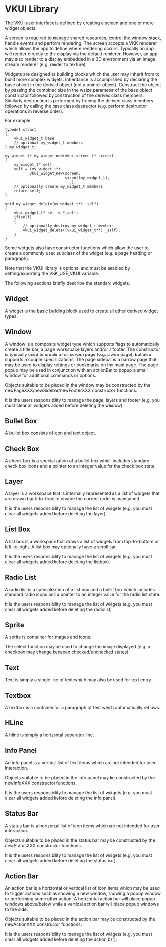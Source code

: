 VKUI Library
============

The VKUI user interface is defined by creating a screen
and one or more widget objects.

A screen is required to manage shared resources, control
the window stack, handle events and perform rendering. The
screen accepts a VKK renderer which allows the app to
define where rendering occurs. Typically an app will render
directly to the display via the default renderer. However,
an app may also render to a display embedded in a 3D
environment via an image stream renderer (e.g. render to
texture).

Widgets are designed as building blocks which the user may
inherit from to build more complex widgets. Inheritance is
accomplished by declaring the base object in the derived
object (not a pointer object). Construct the object by
passing the combined size in the wsize parameter of the
base object constructor followed by construction of the
derived class members. Similarly destruction is performed
by freeing the derived class members followed by calling
the base class destructor (e.g. perform destructor
operations in reverse order).

For example.

	typedef struct
	{
		vkui_widget_t base;
		// optional my_widget_t members
	} my_widget_t;

	my_widget_t* my_widget_new(vkui_screen_t* screen)
	{
		my_widget_t* self;
		self = (my_widget_t*)
		       vkui_widget_new(screen,
		                       sizeof(my_widget_t),
		                       ...);
		// optionally create my_widget_t members
		return self;
	}

	void my_widget_delete(my_widget_t** _self)
	{
		vkui_widget_t* self = *_self;
		if(self)
		{
			// optionally destroy my_widget_t members
			vkui_widget_delete((vkui_widget_t**) _self);
		}
	}

Some widgets also have constructor functions which allow
the user to create a commonly used subclass of the widget
(e.g. a page heading or paragraph).

Note that the VKUI library is optional and must be enabled
by setting/exporting the VKK\_USE\_VKUI variable.

The following sections briefly describe the standard widgets.

Widget
------

A widget is the basic building block used to create all
other derived widget types.

Window
------

A window is a composite widget type which supports flags
to automatically create a title bar, a page, workspace
layers and/or a footer. The constructor is typically used
to create a full screen page (e.g. a web page), but also
supports a couple specializations. The page sidebar is a
narrow page that may be used to display settings or
bookmarks on the main page. The page popup may be used in
conjunction with an actionBar to popup a small window for
additional commands or options.

Objects suitable to be placed in the window may be
constructed by the newPageXXX/newSidebar/newFooterXXX
constructor functions.

It is the users responsibility to manage the page, layers
and footer (e.g. you must clear all widgets added before
deleting the window).

Bullet Box
----------

A bullet box consists of icon and text object.

Check Box
---------

A check box is a specialization of a bullet box which
includes standard check box icons and a pointer to an
integer value for the check box state.

Layer
-----

A layer is a workspace that is internally represented as a
list of widgets that are drawn back-to-front to ensure the
correct order is maintained.

It is the users responsibility to manage the list of widgets
(e.g. you must clear all widgets added before deleting the
layer).

List Box
--------

A list box is a workspace that draws a list of widgets from
top-to-bottom or left-to-right. A list box may optionally
have a scroll bar.

It is the users responsibility to manage the list of widgets
(e.g. you must clear all widgets added before deleting the
listbox).

Radio List
----------

A radio list is a specialization of a list box and a bullet
box which includes standard radio icons and a pointer to an
integer value for the radio list state.

It is the users responsibility to manage the list of widgets
(e.g. you must clear all widgets added before deleting the
radiolist).

Sprite
------

A sprite is container for images and icons.

The select function may be used to change the image
displayed (e.g. a checkbox may change between
checked/unchecked states).

Text
----

Text is simply a single line of text which may also be
used for text entry.

Textbox
-------

A textbox is a container for a paragraph of text which
automatically reflows.

HLine
-----

A hline is simply a horizontal separator line.

Info Panel
----------

An info panel is a vertical list of text items which are
not intended for user interaction.

Objects suitable to be placed in the info panel may be
constructed by the newInfoXXX constructor functions.

It is the users responsibility to manage the list of widgets
(e.g. you must clear all widgets added before deleting the
info panel).

Status Bar
----------

A status bar is a horizontal list of icon items which are
not intended for user interaction.

Objects suitable to be placed in the status bar may be
constructed by the newStatusXXX constructor functions.

It is the users responsibility to manage the list of widgets
(e.g. you must clear all widgets added before deleting the
status bar).

Action Bar
----------

An action bar is a horizontal or vertical list of icon
items which may be used to trigger actions such as showing
a new window, showing a popup window or performing some
other action. A horizontal action bar will place popup
windows above/below while a vertical action bar will place
popup windows to the side.

Objects suitable to be placed in the action bar may be
constructed by the newActionXXX constructor functions.

It is the users responsibility to manage the list of widgets
(e.g. you must clear all widgets added before deleting the
action bar).
